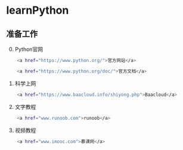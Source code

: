 # learnPython

## 准备工作

0. Python官网

```bash
    <a href="https://www.python.org/">官方网站</a>

    <a href="https://www.python.org/doc/">官方文档</a>
```

1. 科学上网 

```bash
    <a href="https://www.baacloud.info/shiyong.php">Baacloud</a> 
```

2. 文字教程

```bash
    <a href="www.runoob.com">runoob</a>
```

3. 视频教程

```bash
    <a href="www.imooc.com">慕课网</a>
```
